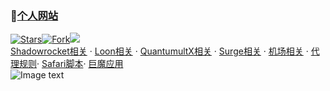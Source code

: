 ### 🔔[个人网站](https://ybnet.ga)     
[![Stars](https://img.shields.io/github/stars/deezertidal/shadowrocket-rules)](https://github.com/deezertidal/shadowrocket-rules/stargazers)[![Fork](https://img.shields.io/github/forks/deezertidal/shadowrocket-rules)](https://github.com/deezertidal/deezertidal/network/members)[![](https://img.shields.io/github/followers/deezertidal?label=follow&style=social)](https://github.com/deezertidal)  
[Shadowrocket相关](https://ybnet.ga/shadowrocket.html) · [Loon相关](https://ybnet.ga/loon.html) · [QuantumultX相关](https://ybnet.ga/quantumultx.html) · [Surge相关](https://ybnet.ga/surge.html) · [机场相关](https://ybnet.ga/airport.html) · [代理规则](https://ybnet.ga/rule.html)· [Safari脚本](https://ybnet.ga/script.html)· [巨魔应用](https://ybnet.ga/troll.html)  
![Image text](https://github.com/deezertidal/shadowrocket-rules/blob/main/IMG/shot1.png)  
